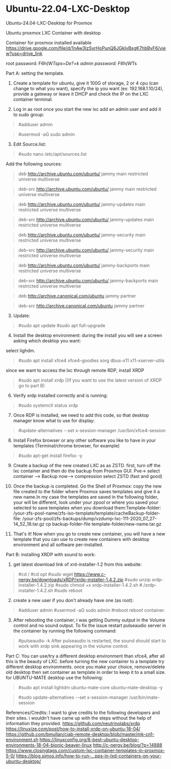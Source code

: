 # Ubuntu-22.04-LXC-Desktop
Ubuntu-24.04-LXC-Desktop for Proxmox

Ubuntu proxmox LXC Container with desktop

Container for proxmox installed available
https://drive.google.com/file/d/1nAw3IzSyrHoPunQ6JGkIvBsgK7hbByF6/view?usp=drive_link

root password: F6h(W*Tsps=De?+k
admin password: F6h(W*Ts

Part A: setting the template.
1.	Create a template for ubuntu, give it 100G of storage, 2 or 4 cpu (can change to what you want), specify the ip you want (ex: 192.168.1.10/24), provide a gateway or leave it DHCP and check the IP on the LXC container terminal.

2.	Log in as root once you start the new lxc add an admin user and add it to sudo group:

>  #adduser admin

>  #usermod -aG sudo admin

3.	Edit Source.list: 
>  #sudo nano /etc/apt/sources.list

Add the following sources: 

>  deb http://archive.ubuntu.com/ubuntu/ jammy main restricted universe multiverse

>  deb-src http://archive.ubuntu.com/ubuntu/ jammy main restricted universe multiverse

>  deb http://archive.ubuntu.com/ubuntu/ jammy-updates main restricted universe multiverse

>  deb-src http://archive.ubuntu.com/ubuntu/ jammy-updates main restricted universe multiverse

>  deb http://archive.ubuntu.com/ubuntu/ jammy-security main restricted universe multiverse

>  deb-src http://archive.ubuntu.com/ubuntu/ jammy-security main restricted universe multiverse

>  deb http://archive.ubuntu.com/ubuntu/ jammy-backports main restricted universe multiverse

>  deb-src http://archive.ubuntu.com/ubuntu/ jammy-backports main restricted universe multiverse

>  deb http://archive.canonical.com/ubuntu jammy partner

>  deb-src http://archive.canonical.com/ubuntu jammy partner

3.	Update:
>  #sudo apt update
>  #sudo apt full-upgrade
4.	Install the desktop environment: during the install you will see a screen asking which desktop you want:

  select lighdm.
>  #sudo apt install xfce4 xfce4-goodies xorg dbus-x11 x11-xserver-utils

  since we want to access the lxc through remote RDP, install XRDP
>  #sudo apt install xrdp ((If you want to use the latest version of XRDP go to part B)

6.	Verify xrdp installed correctly and is running: 
>  #sudo systemctl status xrdp

7.	Once RDP is installed, we need to add this code, so that desktop manager know what to use for display:
>  #update-alternatives --set x-session-manager /usr/bin/xfce4-session

8.	Install Firefox browser or any other software you like to have in your templates (Terminal/chrome browser, for example)
>  #sudo apt-get install firefox -y

9.	Create a backup of the new created LXC as as ZSTD. first, turn off the lxc container and then do the backup from Proxmox GUI. Pve-> select container —> Backup now—> compression select ZSTD (fast and good)

10.	Once the backup is completed. Go the Shell of Proxmox: copy the new file created to the folder where Proxmox saves templates and give it a new name.In my case the templates are saved in the following folder, your will be different, look under your zpool or where you saved your selected to save templates when you download them:Template-folder: /your-zfs-pool-name/zfs-iso-template/template/cacheBackup-folder-file: /your-zfs-pool/zfs-backups/dump/vzdump-lxc-111-2020_07_27-14_52_18.tar.gz cp backup-folder-file template-folder/new-name.tar.gz

11.	That's it! Now when you go to create new container, you will have a new template that you can use to create new containers with desktop environment and all software per-installed.

Part B: installing XRDP with sound to work:
1.	get latest download link of xrd-installer-1.2 from this website:
>  #cd /
>  #cd opt
>  #sudo wget https://www.c-nergy.be/downloads/xRDP/xrdp-installer-1.4.2.zip 
>  #sudo unzip xrdp-installer-1.4.2.zip
>  #sudo chmod +x xrdp-installer-1.4.2.sh
>  #./xrdp-installer-1.4.2.sh
>  #sudo reboot

2.	create a new user if you don't already have one (as root):
>  #adduser admin
>  #usermod -aG sudo admin
>  #reboot
reboot container.

3.	After rebooting the container, i was getting Dummy output in the Volume control and no sound output. To fix the issue restart pulseaudio server in the container by running the following command:
>  #pulseaudio -k
After pulseaudio is restarted, the sound should start to work with xrdp sink appearing in the volume control.

Part C: You can use/try a different desktop environment than xfce4, after all this is the beauty of LXC. before turning the new container to a template try different desktop environments. once you make your choice, remove/delete old desktop then set container as template in order to keep it to a small size. for UBUNTU-MATE desktop use the following:
>  #sudo apt install lightdm ubuntu-mate-core ubuntu-mate-desktop -y

>  #sudo update-alternatives --set x-session-manager /usr/bin/mate-session

References/Credits: I want to give credits to the following developers and their sites. i wouldn't have came up with the steps without the help of information they provided. https://github.com/neutrinolabs/xrdp https://linuxize.com/post/how-to-install-xrdp-on-ubuntu-18-04/ https://github.com/bmullan/ciab-remote-desktop/blob/master/mk-cn1-environment.sh https://linuxconfig.org/8-best-ubuntu-desktop-environments-18-04-bionic-beaver-linux http://c-nergy.be/blog/?p=14888 https://www.closingtags.com/custom-lxc-container-templates-in-proxmox-5-0/ https://blog.simos.info/how-to-run-...pps-in-lxd-containers-on-your-ubuntu-desktop/

